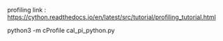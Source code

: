 
profiling link : https://cython.readthedocs.io/en/latest/src/tutorial/profiling_tutorial.html

python3 -m cProfile cal_pi_python.py

